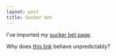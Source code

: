 ```yaml
---
layout: post
title: Sucker bet
---
```


I've imported my [sucker bet page](/notebook/sucker.html).

Why does [this link](/notebook/index.html) behave unpredictably?
